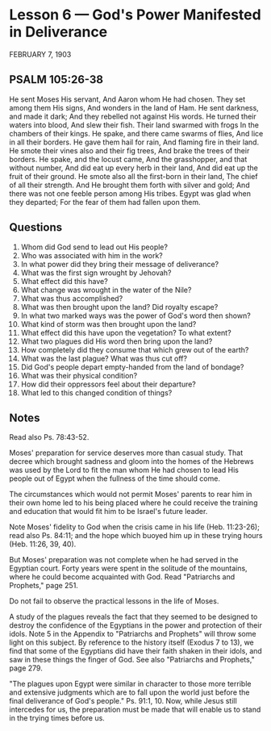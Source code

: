 # Lesson 6 — God's Power Manifested in Deliverance

FEBRUARY 7, 1903

## PSALM 105:26-38

He sent Moses His servant,
And Aaron whom He had chosen.
They set among them His signs,
And wonders in the land of Ham.
He sent darkness, and made it dark;
And they rebelled not against His words.
He turned their waters into blood,
And slew their fish.
Their land swarmed with frogs
In the chambers of their kings.
He spake, and there came swarms of flies,
And lice in all their borders.
He gave them hail for rain,
And flaming fire in their land.
He smote their vines also and their fig trees,
And brake the trees of their borders.
He spake, and the locust came,
And the grasshopper, and that without number,
And did eat up every herb in their land,
And did eat up the fruit of their ground.
He smote also all the first-born in their land,
The chief of all their strength.
And He brought them forth with silver and gold;
And there was not one feeble person among His tribes.
Egypt was glad when they departed;
For the fear of them had fallen upon them.

## Questions

1. Whom did God send to lead out His people?
2. Who was associated with him in the work?
3. In what power did they bring their message of deliverance?
4. What was the first sign wrought by Jehovah?
5. What effect did this have?
6. What change was wrought in the water of the Nile?
7. What was thus accomplished?
8. What was then brought upon the land? Did royalty escape?
9. In what two marked ways was the power of God's word then shown?
10. What kind of storm was then brought upon the land?
11. What effect did this have upon the vegetation? To what extent?
12. What two plagues did His word then bring upon the land?
13. How completely did they consume that which grew out of the earth?
14. What was the last plague? What was thus cut off?
15. Did God's people depart empty-handed from the land of bondage?
16. What was their physical condition?
17. How did their oppressors feel about their departure?
18. What led to this changed condition of things?

## Notes

Read also Ps. 78:43-52.

Moses' preparation for service deserves more than casual study. That decree which brought sadness and gloom into the homes of the Hebrews was used by the Lord to fit the man whom He had chosen to lead His people out of Egypt when the fullness of the time should come.

The circumstances which would not permit Moses' parents to rear him in their own home led to his being placed where he could receive the training and education that would fit him to be Israel's future leader.

Note Moses' fidelity to God when the crisis came in his life (Heb. 11:23-26); read also Ps. 84:11; and the hope which buoyed him up in these trying hours (Heb. 11:26, 39, 40).

But Moses' preparation was not complete when he had served in the Egyptian court. Forty years were spent in the solitude of the mountains, where he could become acquainted with God. Read "Patriarchs and Prophets," page 251.

Do not fail to observe the practical lessons in the life of Moses.

A study of the plagues reveals the fact that they seemed to be designed to destroy the confidence of the Egyptians in the power and protection of their idols. Note 5 in the Appendix to "Patriarchs and Prophets" will throw some light on this subject. By reference to the history itself (Exodus 7 to 13), we find that some of the Egyptians did have their faith shaken in their idols, and saw in these things the finger of God. See also "Patriarchs and Prophets," page 279.

"The plagues upon Egypt were similar in character to those more terrible and extensive judgments which are to fall upon the world just before the final deliverance of God's people." Ps. 91:1, 10. Now, while Jesus still intercedes for us, the preparation must be made that will enable us to stand in the trying times before us.